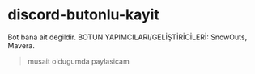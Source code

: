# discord-butonlu-kayit
Bot bana ait degildir. BOTUN YAPIMCILARI/GELİŞTİRİCİLERİ: SnowOuts, Mavera.

> musait oldugumda paylasicam
